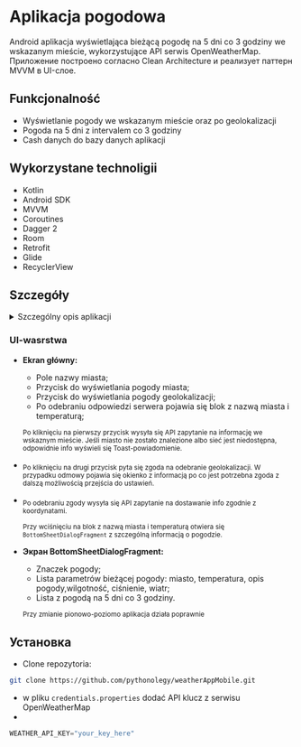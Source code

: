 # Aplikacja pogodowa
    
  Android aplikacja wyświetlająca bieżącą pogodę na 5 dni co 3 godziny we wskazanym mieście, wykorzystujące API serwis OpenWeatherMap. Приложение построено согласно Clean Architecture и реализует паттерн MVVM в UI-слое.


## Funkcjonalność

* Wyświetlanie pogody we wskazanym mieście oraz po geolokalizacji
* Pogoda na 5 dni z intervalem co 3 godziny
* Cash danych do bazy danych aplikacji


## Wykorzystane technoligii

* Kotlin
* Android SDK
* MVVM
* Coroutines
* Dagger 2
* Room
* Retrofit
* Glide
* RecyclerView


## Szczegóły
<details><summary>Szczególny opis aplikacji</summary></details>
  
 
### UI-wasrstwa

- **Ekran główny:**
  * Pole nazwy miasta;
  * Przycisk do wyświetlania pogody miasta;
  * Przycisk do wyświetlania pogody geolokalizacji;
  * Po odebraniu odpowiedzi serwera pojawia się blok z nazwą miasta i temperaturą;

  <sub>Po kliknięciu na pierwszy przycisk wysyła się API zapytanie na informację we wskaznym mieście. Jeśli miasto nie zostało znalezione albo sieć jest niedostępna, odpowidnie info wyświeli się Toast-powiadomienie.
- 
  <sub>Po kliknięciu na drugi przycisk pyta się zgoda na odebranie geolokalizacji. W przypadku odmowy pojawia się okienko z informacją po co jest potrzebna zgoda z dalszą możliwością przejścia do ustawień.
  
- <sub>Po odebraniu zgody wysyła się API zapytanie na dostawanie info zgodnie z koordynatami.

  <sub>Przy wciśnięciu na blok z nazwą miasta i temperaturą otwiera się `BottomSheetDialogFragment` z szczególną informacją o pogodzie. 

- **Экран BottomSheetDialogFragment:**
  * Znaczek pogody;
  * Lista parametrów bieżącej pogody: miasto, temperatura, opis pogody,wilgotność, ciśnienie, wiatr;
  * Lista z pogodą na 5 dni co 3 godziny.
 
    
  <sub>Przy zmianie pionowo-poziomo aplikacja działa poprawnie

## Установка

  * Clone repozytoria: 

  ```bash
  git clone https://github.com/pythonolegy/weatherAppMobile.git
  ```

  * w pliku `credentials.properties` dodać API klucz z serwisu OpenWeatherMap
  * 
  ```gradle
  WEATHER_API_KEY="your_key_here"
  ```

